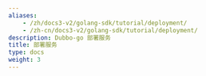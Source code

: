 ```yaml
---
aliases:
    - /zh/docs3-v2/golang-sdk/tutorial/deployment/
    - /zh-cn/docs3-v2/golang-sdk/tutorial/deployment/
description: Dubbo-go 部署服务
title: 部署服务
type: docs
weight: 3
---
```

